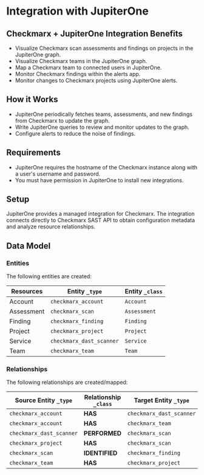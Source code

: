# Integration with JupiterOne

## Checkmarx + JupiterOne Integration Benefits

- Visualize Checkmarx scan assessments and findings on projects in the
  JupiterOne graph.
- Visualize Checkmarx teams in the JupiterOne graph.
- Map a Checkmarx team to connected users in JupiterOne.
- Monitor Checkmarx findings within the alerts app.
- Monitor changes to Checkmarx projects using JupiterOne alerts.

## How it Works

- JupiterOne periodically fetches teams, assessments, and new findings from
  Checkmarx to update the graph.
- Write JupiterOne queries to review and monitor updates to the graph.
- Configure alerts to reduce the noise of findings.

## Requirements

- JupiterOne requires the hostname of the Checkmarx instance along with a user's
  username and password. 
- You must have permission in JupiterOne to install new integrations.

## Setup

JupiterOne provides a managed integration for Checkmarx. The integration
connects directly to Checkmarx SAST API to obtain configuration metadata and
analyze resource relationships.

<!-- {J1_DOCUMENTATION_MARKER_START} -->
<!--
********************************************************************************
NOTE: ALL OF THE FOLLOWING DOCUMENTATION IS GENERATED USING THE "j1-integration
document" COMMAND. DO NOT EDIT BY HAND! PLEASE SEE THE DEVELOPER DOCUMENTATION
FOR USAGE INFORMATION:

https://github.com/JupiterOne/sdk/blob/master/docs/integrations/development.md
********************************************************************************
-->

## Data Model

### Entities

The following entities are created:

| Resources  | Entity `_type`           | Entity `_class` |
| ---------- | ------------------------ | --------------- |
| Account    | `checkmarx_account`      | `Account`       |
| Assessment | `checkmarx_scan`         | `Assessment`    |
| Finding    | `checkmarx_finding`      | `Finding`       |
| Project    | `checkmarx_project`      | `Project`       |
| Service    | `checkmarx_dast_scanner` | `Service`       |
| Team       | `checkmarx_team`         | `Team`          |

### Relationships

The following relationships are created/mapped:

| Source Entity `_type`    | Relationship `_class` | Target Entity `_type`    |
| ------------------------ | --------------------- | ------------------------ |
| `checkmarx_account`      | **HAS**               | `checkmarx_dast_scanner` |
| `checkmarx_account`      | **HAS**               | `checkmarx_team`         |
| `checkmarx_dast_scanner` | **PERFORMED**         | `checkmarx_scan`         |
| `checkmarx_project`      | **HAS**               | `checkmarx_scan`         |
| `checkmarx_scan`         | **IDENTIFIED**        | `checkmarx_finding`      |
| `checkmarx_team`         | **HAS**               | `checkmarx_project`      |

<!--
********************************************************************************
END OF GENERATED DOCUMENTATION AFTER BELOW MARKER
********************************************************************************
-->
<!-- {J1_DOCUMENTATION_MARKER_END} -->
